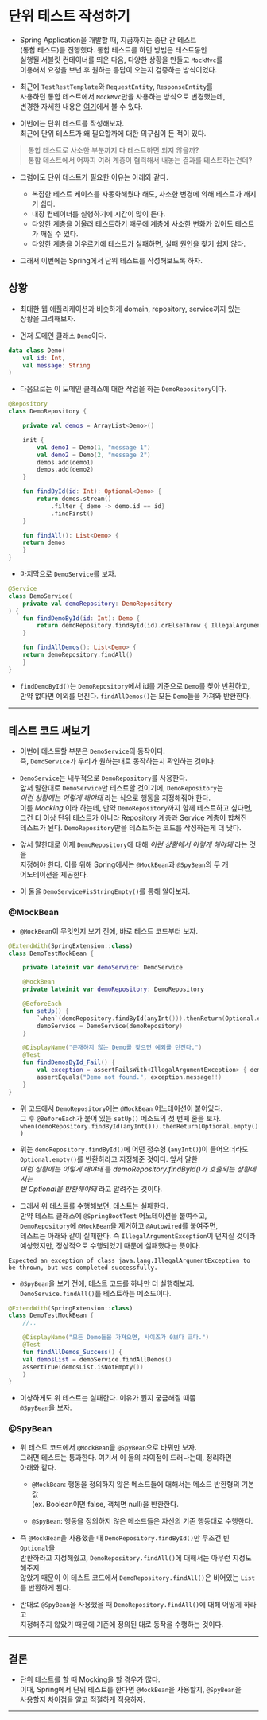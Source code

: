 # 단위 테스트 작성하기

- Spring Application을 개발할 때, 지금까지는 종단 간 테스트  
  (통합 테스트)를 진행했다. 통합 테스트를 하던 방법은 테스트동안  
  실행될 서블릿 컨테이너를 띄운 다음, 다양한 상황을 만들고 `MockMvc`를  
  이용해서 요청을 보낸 후 원하는 응답이 오는지 검증하는 방식이었다.

- 최근에 `TestRestTemplate`와 `RequestEntity`, `ResponseEntity`를  
  사용하던 통합 테스트에서 `MockMvc`만을 사용하는 방식으로 변경했는데,  
  변경한 자세한 내용은 <a href="https://github.com/sang-w0o/Study/blob/master/Backend%20Frameworks/Spring%20%EB%BF%8C%EC%85%94%EB%B3%B4%EA%B8%B0/Integration%20Testing.md">여기</a>에서 볼 수 있다.

- 이번에는 단위 테스트를 작성해보자.  
  최근에 단위 테스트가 왜 필요할까에 대한 의구심이 든 적이 있다.

> 통합 테스트로 사소한 부분까지 다 테스트하면 되지 않을까?  
> 통합 테스트에서 어짜피 여러 계층이 협력해서 내놓는 결과를 테스트하는건데?

- 그럼에도 단위 테스트가 필요한 이유는 아래와 같다.

  - 복잡한 테스트 케이스를 자동화해뒀다 해도, 사소한 변경에 의해 테스트가 깨지기 쉽다.
  - 내장 컨테이너를 실행하기에 시간이 많이 든다.
  - 다양한 계층을 어울러 테스트하기 때문에 계층에 사소한 변화가 있어도 테스트가 깨질 수 있다.
  - 다양한 계층을 어우르기에 테스트가 실패하면, 실패 원인을 찾기 쉽지 않다.

- 그래서 이번에는 Spring에서 단위 테스트를 작성해보도록 하자.

<h2>상황</h2>

- 최대한 웹 애플리케이션과 비슷하게 domain, repository, service까지 있는  
  상황을 고려해보자.

- 먼저 도메인 클래스 `Demo`이다.

```kt
data class Demo(
    val id: Int,
    val message: String
)
```

- 다음으로는 이 도메인 클래스에 대한 작업을 하는 `DemoRepository`이다.

```kt
@Repository
class DemoRepository {

    private val demos = ArrayList<Demo>()

    init {
        val demo1 = Demo(1, "message 1")
        val demo2 = Demo(2, "message 2")
        demos.add(demo1)
        demos.add(demo2)
    }

    fun findById(id: Int): Optional<Demo> {
        return demos.stream()
            .filter { demo -> demo.id == id}
            .findFirst()
    }

    fun findAll(): List<Demo> {
	return demos
    }
}
```

- 마지막으로 `DemoService`를 보자.

```kt
@Service
class DemoService(
    private val demoRepository: DemoRepository
) {
    fun findDemoById(id: Int): Demo {
        return demoRepository.findById(id).orElseThrow { IllegalArgumentException("Demo not found.")}
    }

    fun findAllDemos(): List<Demo> {
	return demoRepository.findAll()
    }
}
```

- `findDemoById()`는 `DemoRepository`에서 id를 기준으로 `Demo`를 찾아 반환하고,  
  만약 없다면 예외를 던진다. `findAllDemos()`는 모든 `Demo`들을 가져와 반환한다.

<hr/>

<h2>테스트 코드 써보기</h2>

- 이번에 테스트할 부분은 `DemoService`의 동작이다.  
  즉, `DemoService`가 우리가 원하는대로 동작하는지 확인하는 것이다.

- `DemoService`는 내부적으로 `DemoRepository`를 사용한다.  
  앞서 말한대로 `DemoService`만 테스트할 것이기에, `DemoRepository`는  
  _이런 상황에는 이렇게 해야돼_ 라는 식으로 행동을 지정해줘야 한다.  
  이를 _Mocking_ 이라 하는데, 만약 `DemoRepository`까지 함께 테스트하고 싶다면,  
  그건 더 이상 단위 테스트가 아니라 Repository 계층과 Service 계층이 합쳐진  
  테스트가 된다. `DemoRepository`만을 테스트하는 코드를 작성하는게 더 낫다.

- 앞서 말한대로 이제 `DemoRepository`에 대해 _이런 상황에서 이렇게 해야돼_ 라는 것을  
  지정해야 한다. 이를 위해 Spring에서는 `@MockBean`과 `@SpyBean`의 두 개  
  어노테이션을 제공한다.

- 이 둘을 `DemoService#isStringEmpty()`를 통해 알아보자.

<h3>@MockBean</h3>

- `@MockBean`이 무엇인지 보기 전에, 바로 테스트 코드부터 보자.

```kt
@ExtendWith(SpringExtension::class)
class DemoTestMockBean {

    private lateinit var demoService: DemoService

    @MockBean
    private lateinit var demoRepository: DemoRepository

    @BeforeEach
    fun setUp() {
        `when`(demoRepository.findById(anyInt())).thenReturn(Optional.empty())
        demoService = DemoService(demoRepository)
    }

    @DisplayName("존재하지 않는 Demo를 찾으면 예외를 던진다.")
    @Test
    fun findDemosById_Fail() {
        val exception = assertFailsWith<IllegalArgumentException> { demoService.findDemoById(1) }
        assertEquals("Demo not found.", exception.message!!)
    }
}
```

- 위 코드에서 `DemoRepository`에는 `@MockBean` 어노테이션이 붙어있다.  
  그 후 `@BeforeEach`가 붙어 있는 `setUp()` 메소드의 첫 번째 줄을 보자.  
  `when(demoRepository.findById(anyInt())).thenReturn(Optional.empty())`

- 위는 `demoRepository.findById()`에 어떤 정수형 (`anyInt()`)이 들어오더라도  
  `Optional.empty()`를 반환하라고 지정해준 것이다. 앞서 말한  
  _이런 상황에는 이렇게 해야돼_ 를 _demoRepository.findById()가 호출되는 상황에서는_  
  _빈 Optional을 반환해야돼_ 라고 알려주는 것이다.

- 그래서 위 테스트를 수행해보면, 테스트는 실패한다.  
  만약 테스트 클래스에 `@SpringBootTest` 어노테이션을 붙여주고,  
  `DemoRepository`에 `@MockBean`을 제거하고 `@Autowired`를 붙여주면,  
  테스트는 아래와 같이 실패한다. 즉 `IllegalArgumentException`이 던져질 것이라  
  예상했지만, 정상적으로 수행되었기 때문에 실패했다는 뜻이다.

```
Expected an exception of class java.lang.IllegalArgumentException to be thrown, but was completed successfully.
```

- `@SpyBean`을 보기 전에, 테스트 코드를 하나만 더 실행해보자.  
  `DemoService.findAll()`를 테스트하는 메소드이다.

```kt
@ExtendWith(SpringExtension::class)
class DemoTestMockBean {
    //..

    @DisplayName("모든 Demo들을 가져오면, 사이즈가 0보다 크다.")
    @Test
    fun findAllDemos_Success() {
	val demosList = demoService.findAllDemos()
	assertTrue(demosList.isNotEmpty())
    }
}
```

- 이상하게도 위 테스트는 실패한다. 이유가 뭔지 궁금해질 때쯤  
  `@SpyBean`을 보자.

<h3>@SpyBean</h3>

- 위 테스트 코드에서 `@MockBean`을 `@SpyBean`으로 바꿔만 보자.  
  그러면 테스트는 통과한다. 여기서 이 둘의 차이점이 드러나는데, 정리하면  
  아래와 같다.

  - `@MockBean`: 행동을 정의하지 않은 메소드들에 대해서는 메소드 반환형의 기본값  
    (ex. Boolean이면 false, 객체면 null)을 반환한다.

  - `@SpyBean`: 행동을 정의하지 않은 메소드들은 자신의 기존 행동대로 수행한다.

- 즉 `@MockBean`을 사용했을 때 `DemoRepository.findById()`만 무조건 빈 `Optional`을  
  반환하라고 지정해줬고, `DemoRepository.findAll()`에 대해서는 아무런 지정도 해주지  
  않았기 때문이 이 테스트 코드에서 `DemoRepository.findAll()`은 비어있는 `List`를 반환하게 된다.

- 반대로 `@SpyBean`을 사용했을 때 `DemoRepository.findAll()`에 대해 어떻게 하라고  
  지정해주지 않았기 때문에 기존에 정의된 대로 동작을 수행하는 것이다.

<hr/>

<h2>결론</h2>

- 단위 테스트를 할 때 Mocking을 할 경우가 많다.  
  이때, Spring에서 단위 테스트를 한다면 `@MockBean`을 사용할지, `@SpyBean`을  
  사용할지 차이점을 알고 적절하게 적용하자.

<hr/>
